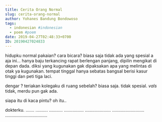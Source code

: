 ```yaml
---
title: Cerita Orang Normal
slug: cerita-orang-normal
author: Yohanes Bandung Bondowoso
tags:
  - indonesian #indonesian
  - poem #poem
date: 2019-04-27T02:48:33+0700
ID: 20190427024833
---
```


hidupku normal
pakaian? cara bicara? biasa saja
tidak ada yang spesial
a aja
ini... hanya baju terkancing rapat
berlengan panjang, dipilin mengikat
di depan dada.
diksi yang kugunakan gak dipaksakan
apa yang melintas di otak
ya kugunakan.
tempat tinggal hanya sebatas bangsal
berisi kasur tinggi dan peti tiga laci.

dengar ?
teriakan kolegaku di ruang sebelah?
biasa saja. tidak spesial.
_vals_ tidak, merdu pun gak ada.


siapa itu di kaca pintu?
oh itu..

dokterku.
.......
..........
...........
................
.....................
..........................
..................................
